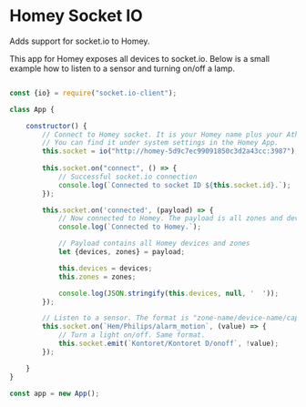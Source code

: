 # Homey Socket IO
Adds support for socket.io to Homey.

This app for Homey exposes all devices to socket.io. Below is
a small example how to listen to a sensor and turning on/off a lamp.

````javascript

const {io} = require("socket.io-client");

class App {

	constructor() {
		// Connect to Homey socket. It is your Homey name plus your Athom Cloud-ID.
		// You can find it under system settings in the Homey App.
		this.socket = io("http://homey-5d9c7ec99091850c3d2a43cc:3987");
		
		this.socket.on("connect", () => {
			// Successful socket.io connection
			console.log(`Connected to socket ID ${this.socket.id}.`);		
		});

		this.socket.on('connected', (payload) => {
			// Now connected to Homey. The payload is all zones and devices
			console.log(`Connected to Homey.`);		

			// Payload contains all Homey devices and zones
			let {devices, zones} = payload;

			this.devices = devices;
			this.zones = zones;

			console.log(JSON.stringify(this.devices, null, '  '));
		});

		// Listen to a sensor. The format is "zone-name/device-name/capability"
		this.socket.on(`Hem/Philips/alarm_motion`, (value) => {
			// Turn a light on/off. Same format.
			this.socket.emit(`Kontoret/Kontoret D/onoff`, !value);
		});				

	}
}

const app = new App();

````